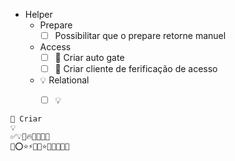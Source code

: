 - Helper
  - Prepare
    - [ ] Possibilitar que o prepare retorne manuel
  - Access
    - [ ] 🔨 Criar auto gate
    - [ ] 🔨 Criar cliente de ferificação de acesso
  - 💡 Relational
    - [ ] 💡



```
🔨 Criar
💡
✅💡🔧🔥🔨💊️📂📄
📃⭕⭐⚡🚨🏃⭐🌟✨🤞💀🏁
```